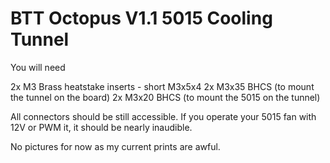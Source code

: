 # BTT Octopus V1.1 5015 Cooling Tunnel 
You will need

2x M3 Brass heatstake inserts - short M3x5x4
2x M3x35 BHCS (to mount the tunnel on the board)
2x M3x20 BHCS (to mount the 5015 on the tunnel)

All connectors should be still accessible.
If you operate your 5015 fan with 12V or PWM it, it should be nearly inaudible.

No pictures for now as my current prints are awful.
